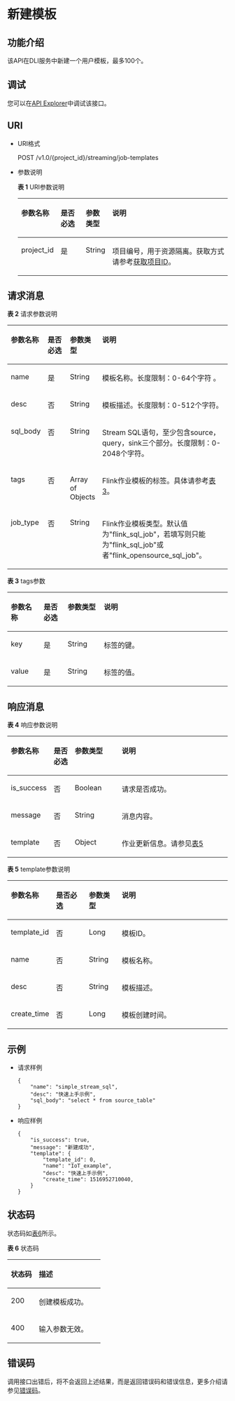 # 新建模板<a name="dli_02_0245"></a>

## 功能介绍<a name="s89ff8bc59cba4c3b94dc17e85c8fa1ea"></a>

该API在DLI服务中新建一个用户模板，最多100个。

## 调试<a name="section556523314214"></a>

您可以在[API Explorer](https://apiexplorer.developer.huaweicloud.com/apiexplorer/doc?product=DLI&api=CreateFlinkTemplate)中调试该接口。

## URI<a name="sef21e3efc2a44a84a03adad33a1ae006"></a>

-   URI格式

    POST /v1.0/\{project\_id\}/streaming/job-templates

-   参数说明

    **表 1**  URI参数说明

    <a name="t219b031199884ac1bb9e91158ddc9efb"></a>
    <table><thead align="left"><tr id="r04005eeda24e4db9b06516450d4d56af"><th class="cellrowborder" valign="top" width="13.278672132786722%" id="mcps1.2.5.1.1"><p id="a80847df5e5dc448caa46a2ff258fa2c4"><a name="a80847df5e5dc448caa46a2ff258fa2c4"></a><a name="a80847df5e5dc448caa46a2ff258fa2c4"></a>参数名称</p>
    </th>
    <th class="cellrowborder" valign="top" width="12.62873712628737%" id="mcps1.2.5.1.2"><p id="af54fc16087b049c98f748c1a2faace17"><a name="af54fc16087b049c98f748c1a2faace17"></a><a name="af54fc16087b049c98f748c1a2faace17"></a>是否必选</p>
    </th>
    <th class="cellrowborder" valign="top" width="10.97890210978902%" id="mcps1.2.5.1.3"><p id="p20639174817115"><a name="p20639174817115"></a><a name="p20639174817115"></a>参数类型</p>
    </th>
    <th class="cellrowborder" valign="top" width="63.11368863113689%" id="mcps1.2.5.1.4"><p id="a484a3e0ce14846799c727ccbd4075d6c"><a name="a484a3e0ce14846799c727ccbd4075d6c"></a><a name="a484a3e0ce14846799c727ccbd4075d6c"></a>说明</p>
    </th>
    </tr>
    </thead>
    <tbody><tr id="r8022e11be3f54ad290cf8c848a56a550"><td class="cellrowborder" valign="top" width="13.278672132786722%" headers="mcps1.2.5.1.1 "><p id="p1262440203315"><a name="p1262440203315"></a><a name="p1262440203315"></a>project_id</p>
    </td>
    <td class="cellrowborder" valign="top" width="12.62873712628737%" headers="mcps1.2.5.1.2 "><p id="p1016041415356"><a name="p1016041415356"></a><a name="p1016041415356"></a>是</p>
    </td>
    <td class="cellrowborder" valign="top" width="10.97890210978902%" headers="mcps1.2.5.1.3 "><p id="p164074811119"><a name="p164074811119"></a><a name="p164074811119"></a>String</p>
    </td>
    <td class="cellrowborder" valign="top" width="63.11368863113689%" headers="mcps1.2.5.1.4 "><p id="p1768719515356"><a name="p1768719515356"></a><a name="p1768719515356"></a>项目编号，用于资源隔离。获取方式请参考<a href="获取项目ID.md">获取项目ID</a>。</p>
    </td>
    </tr>
    </tbody>
    </table>


## 请求消息<a name="s3afece1037ea4f62aeffb3db49b97f70"></a>

**表 2**  请求参数说明

<a name="tcedd9d5bece544898da42c15fe855a72"></a>
<table><thead align="left"><tr id="r263212cfc24b4f7ab11ba179dc95f8d5"><th class="cellrowborder" valign="top" width="13.320000000000002%" id="mcps1.2.5.1.1"><p id="aa71bb56aa6ba48488d66e68a44744488"><a name="aa71bb56aa6ba48488d66e68a44744488"></a><a name="aa71bb56aa6ba48488d66e68a44744488"></a>参数名称</p>
</th>
<th class="cellrowborder" valign="top" width="12.09%" id="mcps1.2.5.1.2"><p id="adfb457c202dc4709b315aa6d0a384fdf"><a name="adfb457c202dc4709b315aa6d0a384fdf"></a><a name="adfb457c202dc4709b315aa6d0a384fdf"></a>是否必选</p>
</th>
<th class="cellrowborder" valign="top" width="11.700000000000001%" id="mcps1.2.5.1.3"><p id="a07ad11538b854ab4997a0c69b2fa1ff5"><a name="a07ad11538b854ab4997a0c69b2fa1ff5"></a><a name="a07ad11538b854ab4997a0c69b2fa1ff5"></a>参数类型</p>
</th>
<th class="cellrowborder" valign="top" width="62.89%" id="mcps1.2.5.1.4"><p id="a27603242143846be8ed4173686b0b27b"><a name="a27603242143846be8ed4173686b0b27b"></a><a name="a27603242143846be8ed4173686b0b27b"></a>说明</p>
</th>
</tr>
</thead>
<tbody><tr id="rab514ea502754f9d88a6ca5cd27e6f9b"><td class="cellrowborder" valign="top" width="13.320000000000002%" headers="mcps1.2.5.1.1 "><p id="a4e36e26cea1148349f5b1d99665ec74c"><a name="a4e36e26cea1148349f5b1d99665ec74c"></a><a name="a4e36e26cea1148349f5b1d99665ec74c"></a>name</p>
</td>
<td class="cellrowborder" valign="top" width="12.09%" headers="mcps1.2.5.1.2 "><p id="a3f01c30693ef41f9ab8913a733a8dcae"><a name="a3f01c30693ef41f9ab8913a733a8dcae"></a><a name="a3f01c30693ef41f9ab8913a733a8dcae"></a>是</p>
</td>
<td class="cellrowborder" valign="top" width="11.700000000000001%" headers="mcps1.2.5.1.3 "><p id="a4c806296e81547638d0ed294d9a3ca63"><a name="a4c806296e81547638d0ed294d9a3ca63"></a><a name="a4c806296e81547638d0ed294d9a3ca63"></a>String</p>
</td>
<td class="cellrowborder" valign="top" width="62.89%" headers="mcps1.2.5.1.4 "><p id="ace897a9e7d9d47a1895664dd49e10fe5"><a name="ace897a9e7d9d47a1895664dd49e10fe5"></a><a name="ace897a9e7d9d47a1895664dd49e10fe5"></a>模板名称。长度限制：0-64个字符 。</p>
</td>
</tr>
<tr id="rd59ae95756ea47c28d7aa24b2a057881"><td class="cellrowborder" valign="top" width="13.320000000000002%" headers="mcps1.2.5.1.1 "><p id="a71daee1cc06048ae818e104254c9166d"><a name="a71daee1cc06048ae818e104254c9166d"></a><a name="a71daee1cc06048ae818e104254c9166d"></a>desc</p>
</td>
<td class="cellrowborder" valign="top" width="12.09%" headers="mcps1.2.5.1.2 "><p id="a3db6910eff34455caa5af7c1be07ff39"><a name="a3db6910eff34455caa5af7c1be07ff39"></a><a name="a3db6910eff34455caa5af7c1be07ff39"></a>否</p>
</td>
<td class="cellrowborder" valign="top" width="11.700000000000001%" headers="mcps1.2.5.1.3 "><p id="a3b4b1f2ddd81469dbc22dc9de316fc9b"><a name="a3b4b1f2ddd81469dbc22dc9de316fc9b"></a><a name="a3b4b1f2ddd81469dbc22dc9de316fc9b"></a>String</p>
</td>
<td class="cellrowborder" valign="top" width="62.89%" headers="mcps1.2.5.1.4 "><p id="a4de8fb2d168546a9adf40df6d59ce095"><a name="a4de8fb2d168546a9adf40df6d59ce095"></a><a name="a4de8fb2d168546a9adf40df6d59ce095"></a>模板描述。长度限制：0-512个字符。</p>
</td>
</tr>
<tr id="rc32461e6ae584faebd86e6a27d35ad52"><td class="cellrowborder" valign="top" width="13.320000000000002%" headers="mcps1.2.5.1.1 "><p id="a78edaa1801254949b38999fa2b76cb9b"><a name="a78edaa1801254949b38999fa2b76cb9b"></a><a name="a78edaa1801254949b38999fa2b76cb9b"></a>sql_body</p>
</td>
<td class="cellrowborder" valign="top" width="12.09%" headers="mcps1.2.5.1.2 "><p id="aa5ebc166527543019d7799ddf643663f"><a name="aa5ebc166527543019d7799ddf643663f"></a><a name="aa5ebc166527543019d7799ddf643663f"></a>否</p>
</td>
<td class="cellrowborder" valign="top" width="11.700000000000001%" headers="mcps1.2.5.1.3 "><p id="ad6a32cc0ba694cea9fe5f132dd482a0b"><a name="ad6a32cc0ba694cea9fe5f132dd482a0b"></a><a name="ad6a32cc0ba694cea9fe5f132dd482a0b"></a>String</p>
</td>
<td class="cellrowborder" valign="top" width="62.89%" headers="mcps1.2.5.1.4 "><p id="a6311275524c844f4aa133f8f5818d0c0"><a name="a6311275524c844f4aa133f8f5818d0c0"></a><a name="a6311275524c844f4aa133f8f5818d0c0"></a>Stream SQL语句，至少包含source，query，sink三个部分。长度限制：0-2048个字符。</p>
</td>
</tr>
<tr id="row21511546018"><td class="cellrowborder" valign="top" width="13.320000000000002%" headers="mcps1.2.5.1.1 "><p id="p17683531113"><a name="p17683531113"></a><a name="p17683531113"></a>tags</p>
</td>
<td class="cellrowborder" valign="top" width="12.09%" headers="mcps1.2.5.1.2 "><p id="p56841232018"><a name="p56841232018"></a><a name="p56841232018"></a>否</p>
</td>
<td class="cellrowborder" valign="top" width="11.700000000000001%" headers="mcps1.2.5.1.3 "><p id="p196861831817"><a name="p196861831817"></a><a name="p196861831817"></a>Array of Objects</p>
</td>
<td class="cellrowborder" valign="top" width="62.89%" headers="mcps1.2.5.1.4 "><p id="p36871831719"><a name="p36871831719"></a><a name="p36871831719"></a>Flink作业模板的标签。具体请参考<a href="#table9391124139">表3</a>。</p>
</td>
</tr>
<tr id="row338010201314"><td class="cellrowborder" valign="top" width="13.320000000000002%" headers="mcps1.2.5.1.1 "><p id="p73802207111"><a name="p73802207111"></a><a name="p73802207111"></a>job_type</p>
</td>
<td class="cellrowborder" valign="top" width="12.09%" headers="mcps1.2.5.1.2 "><p id="p33802201718"><a name="p33802201718"></a><a name="p33802201718"></a>否</p>
</td>
<td class="cellrowborder" valign="top" width="11.700000000000001%" headers="mcps1.2.5.1.3 "><p id="p2380142019115"><a name="p2380142019115"></a><a name="p2380142019115"></a>String</p>
</td>
<td class="cellrowborder" valign="top" width="62.89%" headers="mcps1.2.5.1.4 "><p id="p19380220112"><a name="p19380220112"></a><a name="p19380220112"></a>Flink作业模板类型。默认值为"flink_sql_job"，若填写则只能为"flink_sql_job"或者"flink_opensource_sql_job"。</p>
</td>
</tr>
</tbody>
</table>

**表 3**  tags参数

<a name="table9391124139"></a>
<table><thead align="left"><tr id="row1440020130"><th class="cellrowborder" valign="top" width="14.899999999999999%" id="mcps1.2.5.1.1"><p id="p194012219139"><a name="p194012219139"></a><a name="p194012219139"></a>参数名称</p>
</th>
<th class="cellrowborder" valign="top" width="10.9%" id="mcps1.2.5.1.2"><p id="p540724136"><a name="p540724136"></a><a name="p540724136"></a>是否必选</p>
</th>
<th class="cellrowborder" valign="top" width="16.400000000000002%" id="mcps1.2.5.1.3"><p id="p840162161315"><a name="p840162161315"></a><a name="p840162161315"></a>参数类型</p>
</th>
<th class="cellrowborder" valign="top" width="57.8%" id="mcps1.2.5.1.4"><p id="p16401271318"><a name="p16401271318"></a><a name="p16401271318"></a>说明</p>
</th>
</tr>
</thead>
<tbody><tr id="row194013231317"><td class="cellrowborder" valign="top" width="14.899999999999999%" headers="mcps1.2.5.1.1 "><p id="p13401329138"><a name="p13401329138"></a><a name="p13401329138"></a>key</p>
</td>
<td class="cellrowborder" valign="top" width="10.9%" headers="mcps1.2.5.1.2 "><p id="p940102141313"><a name="p940102141313"></a><a name="p940102141313"></a>是</p>
</td>
<td class="cellrowborder" valign="top" width="16.400000000000002%" headers="mcps1.2.5.1.3 "><p id="p64019231317"><a name="p64019231317"></a><a name="p64019231317"></a>String</p>
</td>
<td class="cellrowborder" valign="top" width="57.8%" headers="mcps1.2.5.1.4 "><p id="p5401021139"><a name="p5401021139"></a><a name="p5401021139"></a>标签的键。</p>
</td>
</tr>
<tr id="row1141142181320"><td class="cellrowborder" valign="top" width="14.899999999999999%" headers="mcps1.2.5.1.1 "><p id="p164118215134"><a name="p164118215134"></a><a name="p164118215134"></a>value</p>
</td>
<td class="cellrowborder" valign="top" width="10.9%" headers="mcps1.2.5.1.2 "><p id="p1141112181317"><a name="p1141112181317"></a><a name="p1141112181317"></a>是</p>
</td>
<td class="cellrowborder" valign="top" width="16.400000000000002%" headers="mcps1.2.5.1.3 "><p id="p174114281318"><a name="p174114281318"></a><a name="p174114281318"></a>String</p>
</td>
<td class="cellrowborder" valign="top" width="57.8%" headers="mcps1.2.5.1.4 "><p id="p16411125137"><a name="p16411125137"></a><a name="p16411125137"></a>标签的值。</p>
</td>
</tr>
</tbody>
</table>

## 响应消息<a name="se2bf80cdb76541308f69f258ea4b1bd6"></a>

**表 4**  响应参数说明

<a name="t5995d65f65ba4ebca8606202112b407e"></a>
<table><thead align="left"><tr id="ra7acea51e4b4437e917d21fe99f130a3"><th class="cellrowborder" valign="top" width="15.950000000000001%" id="mcps1.2.5.1.1"><p id="a5af940f2267747ef871c67c86a0be82e"><a name="a5af940f2267747ef871c67c86a0be82e"></a><a name="a5af940f2267747ef871c67c86a0be82e"></a>参数名称</p>
</th>
<th class="cellrowborder" valign="top" width="9.78%" id="mcps1.2.5.1.2"><p id="abcfbd3a651704d539626f3a41cc744f5"><a name="abcfbd3a651704d539626f3a41cc744f5"></a><a name="abcfbd3a651704d539626f3a41cc744f5"></a>是否必选</p>
</th>
<th class="cellrowborder" valign="top" width="21.77%" id="mcps1.2.5.1.3"><p id="a2351d8d266444ad3ad1c09540d6d81cc"><a name="a2351d8d266444ad3ad1c09540d6d81cc"></a><a name="a2351d8d266444ad3ad1c09540d6d81cc"></a>参数类型</p>
</th>
<th class="cellrowborder" valign="top" width="52.5%" id="mcps1.2.5.1.4"><p id="af7ea6a3f59844bdf99d51e90d570be4c"><a name="af7ea6a3f59844bdf99d51e90d570be4c"></a><a name="af7ea6a3f59844bdf99d51e90d570be4c"></a>说明</p>
</th>
</tr>
</thead>
<tbody><tr id="row49141910165112"><td class="cellrowborder" valign="top" width="15.950000000000001%" headers="mcps1.2.5.1.1 "><p id="p2129517155116"><a name="p2129517155116"></a><a name="p2129517155116"></a>is_success</p>
</td>
<td class="cellrowborder" valign="top" width="9.78%" headers="mcps1.2.5.1.2 "><p id="p4129617145117"><a name="p4129617145117"></a><a name="p4129617145117"></a>否</p>
</td>
<td class="cellrowborder" valign="top" width="21.77%" headers="mcps1.2.5.1.3 "><p id="p2129131720513"><a name="p2129131720513"></a><a name="p2129131720513"></a>Boolean</p>
</td>
<td class="cellrowborder" valign="top" width="52.5%" headers="mcps1.2.5.1.4 "><p id="p1554052945214"><a name="p1554052945214"></a><a name="p1554052945214"></a>请求是否成功。</p>
</td>
</tr>
<tr id="rca1bdb55f4dc497ca8fee7537232f274"><td class="cellrowborder" valign="top" width="15.950000000000001%" headers="mcps1.2.5.1.1 "><p id="p1812921717516"><a name="p1812921717516"></a><a name="p1812921717516"></a>message</p>
</td>
<td class="cellrowborder" valign="top" width="9.78%" headers="mcps1.2.5.1.2 "><p id="p101291517115112"><a name="p101291517115112"></a><a name="p101291517115112"></a>否</p>
</td>
<td class="cellrowborder" valign="top" width="21.77%" headers="mcps1.2.5.1.3 "><p id="p8129191711514"><a name="p8129191711514"></a><a name="p8129191711514"></a>String</p>
</td>
<td class="cellrowborder" valign="top" width="52.5%" headers="mcps1.2.5.1.4 "><p id="p1035794055218"><a name="p1035794055218"></a><a name="p1035794055218"></a>消息内容。</p>
</td>
</tr>
<tr id="r3900d023a26e45dea9a0ad9dd60d8ab1"><td class="cellrowborder" valign="top" width="15.950000000000001%" headers="mcps1.2.5.1.1 "><p id="p4129111785119"><a name="p4129111785119"></a><a name="p4129111785119"></a>template</p>
</td>
<td class="cellrowborder" valign="top" width="9.78%" headers="mcps1.2.5.1.2 "><p id="p1112912178512"><a name="p1112912178512"></a><a name="p1112912178512"></a>否</p>
</td>
<td class="cellrowborder" valign="top" width="21.77%" headers="mcps1.2.5.1.3 "><p id="p16130517175114"><a name="p16130517175114"></a><a name="p16130517175114"></a>Object</p>
</td>
<td class="cellrowborder" valign="top" width="52.5%" headers="mcps1.2.5.1.4 "><p id="p1828864915216"><a name="p1828864915216"></a><a name="p1828864915216"></a>作业更新信息。请参见<a href="#table14147151125319">表5</a></p>
</td>
</tr>
</tbody>
</table>

**表 5**  template参数说明

<a name="table14147151125319"></a>
<table><thead align="left"><tr id="row1148121155318"><th class="cellrowborder" valign="top" width="16.3%" id="mcps1.2.5.1.1"><p id="p6148313534"><a name="p6148313534"></a><a name="p6148313534"></a>参数名称</p>
</th>
<th class="cellrowborder" valign="top" width="15.590000000000002%" id="mcps1.2.5.1.2"><p id="p814891125315"><a name="p814891125315"></a><a name="p814891125315"></a>是否必选</p>
</th>
<th class="cellrowborder" valign="top" width="15.15%" id="mcps1.2.5.1.3"><p id="p21484111538"><a name="p21484111538"></a><a name="p21484111538"></a>参数类型</p>
</th>
<th class="cellrowborder" valign="top" width="52.959999999999994%" id="mcps1.2.5.1.4"><p id="p81481014535"><a name="p81481014535"></a><a name="p81481014535"></a>说明</p>
</th>
</tr>
</thead>
<tbody><tr id="row614912114531"><td class="cellrowborder" valign="top" width="16.3%" headers="mcps1.2.5.1.1 "><p id="p11495115538"><a name="p11495115538"></a><a name="p11495115538"></a>template_id</p>
</td>
<td class="cellrowborder" valign="top" width="15.590000000000002%" headers="mcps1.2.5.1.2 "><p id="p20150151125313"><a name="p20150151125313"></a><a name="p20150151125313"></a>否</p>
</td>
<td class="cellrowborder" valign="top" width="15.15%" headers="mcps1.2.5.1.3 "><p id="p1315041115318"><a name="p1315041115318"></a><a name="p1315041115318"></a>Long</p>
</td>
<td class="cellrowborder" valign="top" width="52.959999999999994%" headers="mcps1.2.5.1.4 "><p id="p1015061115311"><a name="p1015061115311"></a><a name="p1015061115311"></a>模板ID。</p>
</td>
</tr>
<tr id="row1115041115318"><td class="cellrowborder" valign="top" width="16.3%" headers="mcps1.2.5.1.1 "><p id="p41502115531"><a name="p41502115531"></a><a name="p41502115531"></a>name</p>
</td>
<td class="cellrowborder" valign="top" width="15.590000000000002%" headers="mcps1.2.5.1.2 "><p id="p1150181175317"><a name="p1150181175317"></a><a name="p1150181175317"></a>否</p>
</td>
<td class="cellrowborder" valign="top" width="15.15%" headers="mcps1.2.5.1.3 "><p id="p515017116532"><a name="p515017116532"></a><a name="p515017116532"></a>String</p>
</td>
<td class="cellrowborder" valign="top" width="52.959999999999994%" headers="mcps1.2.5.1.4 "><p id="p13150111195317"><a name="p13150111195317"></a><a name="p13150111195317"></a>模板名称。</p>
</td>
</tr>
<tr id="row715041195316"><td class="cellrowborder" valign="top" width="16.3%" headers="mcps1.2.5.1.1 "><p id="p13150121165319"><a name="p13150121165319"></a><a name="p13150121165319"></a>desc</p>
</td>
<td class="cellrowborder" valign="top" width="15.590000000000002%" headers="mcps1.2.5.1.2 "><p id="p1515071145312"><a name="p1515071145312"></a><a name="p1515071145312"></a>否</p>
</td>
<td class="cellrowborder" valign="top" width="15.15%" headers="mcps1.2.5.1.3 "><p id="p19150161155313"><a name="p19150161155313"></a><a name="p19150161155313"></a>String</p>
</td>
<td class="cellrowborder" valign="top" width="52.959999999999994%" headers="mcps1.2.5.1.4 "><p id="p9150101165320"><a name="p9150101165320"></a><a name="p9150101165320"></a>模板描述。</p>
</td>
</tr>
<tr id="row121501812538"><td class="cellrowborder" valign="top" width="16.3%" headers="mcps1.2.5.1.1 "><p id="p171501511531"><a name="p171501511531"></a><a name="p171501511531"></a>create_time</p>
</td>
<td class="cellrowborder" valign="top" width="15.590000000000002%" headers="mcps1.2.5.1.2 "><p id="p61501611534"><a name="p61501611534"></a><a name="p61501611534"></a>否</p>
</td>
<td class="cellrowborder" valign="top" width="15.15%" headers="mcps1.2.5.1.3 "><p id="p151507125315"><a name="p151507125315"></a><a name="p151507125315"></a>Long</p>
</td>
<td class="cellrowborder" valign="top" width="52.959999999999994%" headers="mcps1.2.5.1.4 "><p id="p41511114537"><a name="p41511114537"></a><a name="p41511114537"></a>模板创建时间。</p>
</td>
</tr>
</tbody>
</table>

## 示例<a name="section1238144417526"></a>

-   请求样例

    ```
    {
        "name": "simple_stream_sql",
        "desc": "快速上手示例",
        "sql_body": "select * from source_table"
    }
    ```

-   响应样例

    ```
    {
        "is_success": true,
        "message": "新建成功",
        "template": {
            "template_id": 0,
            "name": "IoT_example",
            "desc": "快速上手示例",
            "create_time": 1516952710040,
        }
    }
    ```


## 状态码<a name="s1b495ba11cd9411c9ad2ee50103334a7"></a>

状态码如[表6](#t43c1f1c0ba344f4cbcb270953d9cca2a)所示。

**表 6**  状态码

<a name="t43c1f1c0ba344f4cbcb270953d9cca2a"></a>
<table><thead align="left"><tr id="r2ad0f008ce2248a1800a3e8b77226a56"><th class="cellrowborder" valign="top" width="30%" id="mcps1.2.3.1.1"><p id="afa33b7f5b0ac4d008ebcf6493f629b24"><a name="afa33b7f5b0ac4d008ebcf6493f629b24"></a><a name="afa33b7f5b0ac4d008ebcf6493f629b24"></a>状态码</p>
</th>
<th class="cellrowborder" valign="top" width="70%" id="mcps1.2.3.1.2"><p id="af801170b350b4f8ba3b575c7ddb8b13e"><a name="af801170b350b4f8ba3b575c7ddb8b13e"></a><a name="af801170b350b4f8ba3b575c7ddb8b13e"></a>描述</p>
</th>
</tr>
</thead>
<tbody><tr id="r0b449b1d3b8c498ea3e6cce16c80a14c"><td class="cellrowborder" valign="top" width="30%" headers="mcps1.2.3.1.1 "><p id="a8c63a97e3bad402ebaead0bd99cad632"><a name="a8c63a97e3bad402ebaead0bd99cad632"></a><a name="a8c63a97e3bad402ebaead0bd99cad632"></a>200</p>
</td>
<td class="cellrowborder" valign="top" width="70%" headers="mcps1.2.3.1.2 "><p id="af86844c7bb364c48b6300df1af164af2"><a name="af86844c7bb364c48b6300df1af164af2"></a><a name="af86844c7bb364c48b6300df1af164af2"></a>创建模板成功。</p>
</td>
</tr>
<tr id="row1391284310379"><td class="cellrowborder" valign="top" width="30%" headers="mcps1.2.3.1.1 "><p id="p1591294310378"><a name="p1591294310378"></a><a name="p1591294310378"></a>400</p>
</td>
<td class="cellrowborder" valign="top" width="70%" headers="mcps1.2.3.1.2 "><p id="p1691211432373"><a name="p1691211432373"></a><a name="p1691211432373"></a>输入参数无效。</p>
</td>
</tr>
</tbody>
</table>

## 错误码<a name="section13596141025715"></a>

调用接口出错后，将不会返回上述结果，而是返回错误码和错误信息，更多介绍请参见[错误码](错误码.md)。

